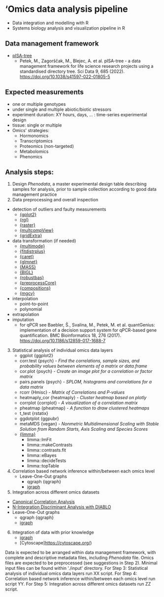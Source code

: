 # **‘Omics data analysis pipeline**
- Data integration and modelling with R
- Systems biology analysis and visualization pipeline in R

## Data management framework
- [pISA-tree](https://github.com/NIB-SI/pISA-tree)
  * Petek, M., Zagorščak, M., Blejec, A. et al. pISA-tree - a data management framework for life science research projects using a standardised directory tree. Sci Data 9, 685 (2022). https://doi.org/10.1038/s41597-022-01805-5

## Expected measurements
- one or multiple genotypes
- under single and multiple abiotic/biotic stressors
- experiment duration: XY hours, days, ... : time-series experimental design
- tissue: single or multiple
- Omics' strategies: 
  * Hormonomics
  * Transcriptomics 
  * Proteomics (non-targeted)
  * Metabolomics 
  * Phenomics

## Analysis steps:
1. Design _Phenodata_, a master experimental design table describing samples for analysis, prior to sample collection according to good data management practice
2. Data preprocessing and overall inspection
  * detection of outliers and faulty measurements
    * [{gplot2}](https://cran.r-project.org/web/packages/ggplot2/index.html)
    * [{rgl}](https://cran.r-project.org/web/packages/rgl/index.html)
    * [{raster}](https://cran.r-project.org/web/packages/raster/index.html)
    * [{multcompView}](https://cran.r-project.org/web/packages/multcompView/index.html)
    * [{gridExtra}](https://cran.r-project.org/web/packages/gridExtra/index.html)
  * data transformation (if needed)
    * [{multimode}](https://cran.r-project.org/web/packages/multimode/index.html)
    * [{fitdistrplus}](https://cran.r-project.org/web/packages/fitdistrplus/index.html)
    * [{caret}](https://cran.r-project.org/web/packages/caret/index.html)
    * [{glmnet}](https://cran.r-project.org/web/packages/glmnet/index.html)
    * [{MASS}](https://cran.r-project.org/web/packages/MASS/index.html)
    * [{BIGL}](https://cran.r-project.org/web/packages/BIGL/index.html)
    * [{robustbas}](https://cran.r-project.org/web/packages/robustbase/index.html)
    * [{preprocessCore}](https://www.bioconductor.org/packages/release/bioc/html/preprocessCore.html)
    * [{compositions}](https://cran.r-project.org/web/packages/compositions/index.html)
    * [{mgcv}](https://cran.r-project.org/web/packages/mgcv/index.html)
  * interpolation
    * point-to-point
    * polynomial
  * extrapolation 
  * imputation
    * for qPCR see Baebler, Š., Svalina, M., Petek, M. et al. quantGenius: implementation of a decision support system for qPCR-based gene quantification. BMC Bioinformatics 18, 276 (2017). https://doi.org/10.1186/s12859-017-1688-7
  
3. Statistical analysis of individual omics data layers
   * ggplot {ggplot2}
   * corr.test {psych} - _Find the correlations, sample sizes, and probability values between elements of a matrix or data.frame_
   * cor.plot {psych} - _Create an image plot for a correlation or factor matrix_
   * pairs.panels {psych} - _SPLOM, histograms and correlations for a data matrix_
   * rcorr {Hmisc} - _Matrix of Correlations and P-values_
   * heatmaply_cor {heatmaply} - _Cluster heatmap based on plotly_
   * corrplot {corrplot} - _A visualization of a correlation matrix_
   * pheatmap {pheatmap} - _A function to draw clustered heatmaps_
   * t_test {rstatix}
   * ggdotplot {ggpubr}
   * metaMDS {vegan} - _Nonmetric Multidimensional Scaling with Stable Solution from Random Starts, Axis Scaling and Species Scores_
   * [{limma}](https://bioconductor.org/packages/release/bioc/html/limma.html)
     * limma::lmFit
     * limma::makeContrasts
     * limma::contrasts.fit
     * limma::eBayes
     * limma::decideTests
     * limma::topTable
4. Correlation based network inference within/between each omics level
   * Leave-One-Out graphs
     * qgraph {qgraph}
     * [igraph](https://igraph.org/r/)
5. Integration across different omics datasets
 * [Canonical Correlation Analysis](https://mixomics.org/methods/)
 * [N-Integration Discriminant Analysis with DIABLO](https://mixomics.org/mixDIABLO/)
 * Leave-One-Out graphs
   * qgraph {qgraph}
   * [igraph](https://igraph.org/r/)
6. Integration of data with prior knowledge
   * [igraph](https://igraph.org/r/)
   * [Cytoscape]https://cytoscape.org/)

Data is expected to be arranged within data management framework, with complete and descriptive metadata files, including _Phenodata_ file. Omics files are expected to be preprocessed (see suggestions in Step 2). Minimal input files can be found within './input' directory. For Step 3: Statistical analysis of individual omics data layers run XX script. For Step 4: Correlation based network inference within/between each omics level run script YY. For Step 5: Integration across different omics datasets run ZZ script.
